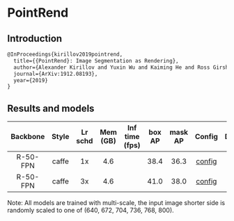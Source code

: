 # PointRend

## Introduction

```latex
@InProceedings{kirillov2019pointrend,
  title={{PointRend}: Image Segmentation as Rendering},
  author={Alexander Kirillov and Yuxin Wu and Kaiming He and Ross Girshick},
  journal={ArXiv:1912.08193},
  year={2019}
}
```

## Results and models

|    Backbone     |  Style  | Lr schd | Mem (GB) | Inf time (fps) | box AP | mask AP | Config | Download |
| :-------------: | :-----: | :-----: | :------: | :------------: | :----: | :-----: | :------: | :--------: |
|    R-50-FPN     |  caffe  |   1x    | 4.6      |                | 38.4   | 36.3    |  [config](https://github.com/open-mmlab/mmdetection/tree/master/configs/point_rend/point_rend_r50_caffe_fpn_mstrain_1x_coco.py) | [model](http://download.openmmlab.com/mmdetection/v2.0/point_rend/point_rend_r50_caffe_fpn_mstrain_1x_coco/point_rend_r50_caffe_fpn_mstrain_1x_coco-1bcb5fb4.pth) &#124; [log](http://download.openmmlab.com/mmdetection/v2.0/point_rend/point_rend_r50_caffe_fpn_mstrain_1x_coco/point_rend_r50_caffe_fpn_mstrain_1x_coco_20200612_161407.log.json) |
|    R-50-FPN     |  caffe  |   3x    | 4.6      |                | 41.0   | 38.0    |  [config](https://github.com/open-mmlab/mmdetection/tree/master/configs/point_rend/point_rend_r50_caffe_fpn_mstrain_3x_coco.py) | [model](http://download.openmmlab.com/mmdetection/v2.0/point_rend/point_rend_r50_caffe_fpn_mstrain_3x_coco/point_rend_r50_caffe_fpn_mstrain_3x_coco-e0ebb6b7.pth) &#124; [log](http://download.openmmlab.com/mmdetection/v2.0/point_rend/point_rend_r50_caffe_fpn_mstrain_3x_coco/point_rend_r50_caffe_fpn_mstrain_3x_coco_20200614_002632.log.json) |

Note: All models are trained with multi-scale, the input image shorter side is randomly scaled to one of (640, 672, 704, 736, 768, 800).
